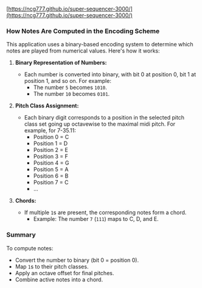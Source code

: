 [https://ncg777.github.io/super-sequencer-3000/](https://ncg777.github.io/super-sequencer-3000/)

### How Notes Are Computed in the Encoding Scheme

This application uses a binary-based encoding system to determine which notes are played from numerical values. Here's how it works:

1. **Binary Representation of Numbers:**

   - Each number is converted into binary, with bit 0 at position 0, bit 1 at position 1, and so on. For example:
     - The number `5` becomes `1010`.
     - The number `10` becomes `0101`.

2. **Pitch Class Assignment:**

   - Each binary digit corresponds to a position in the selected pitch class set going up octavewise to the maximal midi pitch. For example, for 7-35.11:
     - Position 0 = C
     - Position 1 = D
     - Position 2 = E
     - Position 3 = F
     - Position 4 = G
     - Position 5 = A
     - Position 6 = B
     - Position 7 = C
     - ...

3. **Chords:**

   - If multiple `1`s are present, the corresponding notes form a chord.
     - Example: The number `7` (`111`) maps to C, D, and E.

### Summary

To compute notes:

- Convert the number to binary (bit 0 = position 0).
- Map `1`s to their pitch classes.
- Apply an octave offset for final pitches.
- Combine active notes into a chord.

